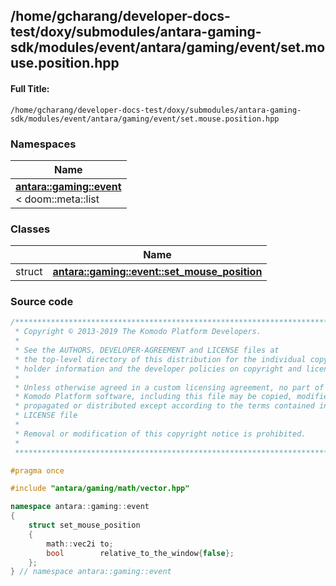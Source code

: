 

## /home/gcharang/developer-docs-test/doxy/submodules/antara-gaming-sdk/modules/event/antara/gaming/event/set.mouse.position.hpp

#### Full Title:
```
/home/gcharang/developer-docs-test/doxy/submodules/antara-gaming-sdk/modules/event/antara/gaming/event/set.mouse.position.hpp
```







### Namespaces

| Name           |
| -------------- |
| **[antara::gaming::event](Namespaces/namespaceantara_1_1gaming_1_1event.md)** <br>< doom::meta::list  |

### Classes

|                | Name           |
| -------------- | -------------- |
| struct | **[antara::gaming::event::set_mouse_position](Classes/structantara_1_1gaming_1_1event_1_1set__mouse__position.md)**  |















### Source code

```cpp
/******************************************************************************
 * Copyright © 2013-2019 The Komodo Platform Developers.                      *
 *                                                                            *
 * See the AUTHORS, DEVELOPER-AGREEMENT and LICENSE files at                  *
 * the top-level directory of this distribution for the individual copyright  *
 * holder information and the developer policies on copyright and licensing.  *
 *                                                                            *
 * Unless otherwise agreed in a custom licensing agreement, no part of the    *
 * Komodo Platform software, including this file may be copied, modified,     *
 * propagated or distributed except according to the terms contained in the   *
 * LICENSE file                                                               *
 *                                                                            *
 * Removal or modification of this copyright notice is prohibited.            *
 *                                                                            *
 ******************************************************************************/

#pragma once

#include "antara/gaming/math/vector.hpp" 

namespace antara::gaming::event
{
    struct set_mouse_position
    {
        math::vec2i to;
        bool        relative_to_the_window{false};
    };
} // namespace antara::gaming::event
```




